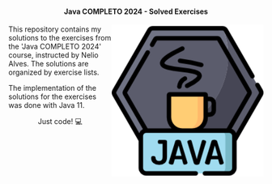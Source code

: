 <h4 align="center">Java COMPLETO 2024 - Solved Exercises</h4>

<img src="/resources/java_logo.png" min-width="300px" max-width="300px" width="300px" align="right">

<p align="left">This repository contains my solutions to the exercises from the 'Java COMPLETO 2024' course, instructed by Nelio Alves. The solutions are organized by exercise lists.</p>

<p align="left">The implementation of the solutions for the exercises was done with Java 11.</p>

<p align="center">Just code! 💻</p>
